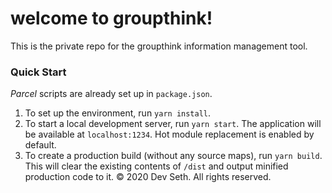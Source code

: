 # welcome to groupthink!
This is the private repo for the groupthink information management tool.  
### Quick Start
*Parcel* scripts are already set up in `package.json`. 
1. To set up the environment, run `yarn install`.
2. To start a local development server, run `yarn start`. The application will be available at `localhost:1234`. Hot module replacement is enabled by default.
3. To create a production build (without any source maps), run `yarn build`. This will clear the existing contents of `/dist` and output minified production code to it.
© 2020 Dev Seth. All rights reserved.
